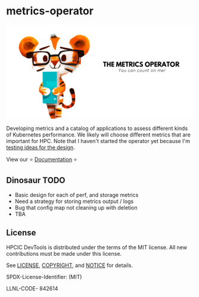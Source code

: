 # metrics-operator

![docs/images/metrics-operator-banner.png](docs/images/metrics-operator-banner.png)

Developing metrics and a catalog of applications to assess different kinds of Kubernetes performance.
We likely will choose different metrics that are important for HPC.
Note that I haven't started the operator yet because I'm [testing ideas for the design](hack/test).

View our ⭐️ [Documentation](https://converged-computing.github.io/metrics-operator/) ⭐️

## Dinosaur TODO

- Basic design for each of perf, and storage metrics
- Need a strategy for storing metrics output / logs
- Bug that config map not cleaning up with deletion
- TBA

## License

HPCIC DevTools is distributed under the terms of the MIT license.
All new contributions must be made under this license.

See [LICENSE](https://github.com/converged-computing/cloud-select/blob/main/LICENSE),
[COPYRIGHT](https://github.com/converged-computing/cloud-select/blob/main/COPYRIGHT), and
[NOTICE](https://github.com/converged-computing/cloud-select/blob/main/NOTICE) for details.

SPDX-License-Identifier: (MIT)

LLNL-CODE- 842614
